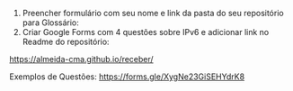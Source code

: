 1) Preencher formulário com seu nome e link da pasta do seu repositório para Glossário:
2) Criar Google Forms com 4 questões sobre IPv6 e adicionar link no Readme do repositório:

https://almeida-cma.github.io/receber/  

Exemplos de Questões:
https://forms.gle/XygNe23GiSEHYdrK8
